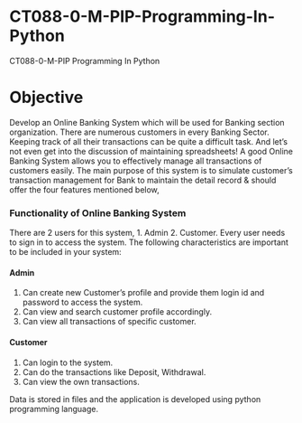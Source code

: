 # CT088-0-M-PIP-Programming-In-Python
CT088-0-M-PIP Programming In Python

# Objective
Develop an Online Banking System which will be used for Banking section organization.
There are numerous customers in every Banking Sector. Keeping track of all their transactions can be quite a difficult task. And let’s not even get into the discussion of maintaining spreadsheets! A good Online Banking System allows you to effectively manage all transactions of customers easily.
The main purpose of this system is to simulate customer’s transaction management for Bank to maintain the detail record & should offer the four features mentioned below,

### Functionality of Online Banking System

There are 2 users for this system, 1. Admin 2. Customer. Every user needs to sign in to access the system.
The following characteristics are important to be included in your system:

#### Admin
1. Can create new Customer’s profile and provide them login id and password to access the system.
2. Can view and search customer profile accordingly.
3. Can view all transactions of specific customer.

#### Customer
1. Can login to the system.
2. Can do the transactions like Deposit, Withdrawal.
3. Can view the own transactions.

Data is stored in files and the application is developed using python programming language.
